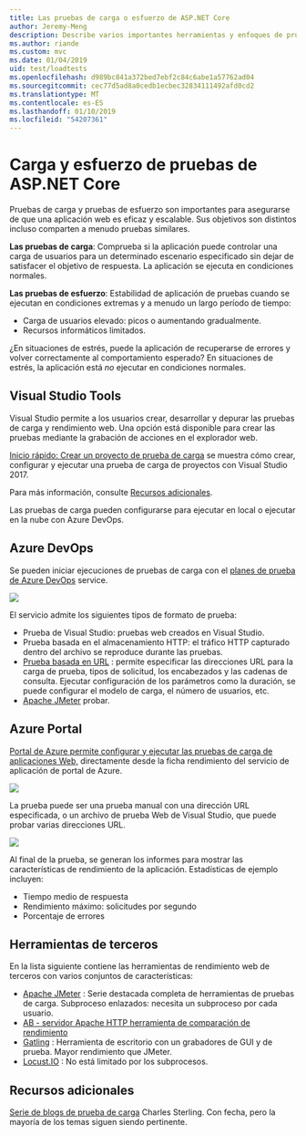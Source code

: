 ```yaml
---
title: Las pruebas de carga o esfuerzo de ASP.NET Core
author: Jeremy-Meng
description: Describe varios importantes herramientas y enfoques de pruebas de carga y las aplicaciones ASP.NET Core de prueba de carga.
ms.author: riande
ms.custom: mvc
ms.date: 01/04/2019
uid: test/loadtests
ms.openlocfilehash: d989bc841a372bed7ebf2c84c6abe1a57762ad04
ms.sourcegitcommit: cec77d5ad8a0cedb1ecbec32834111492afd0cd2
ms.translationtype: MT
ms.contentlocale: es-ES
ms.lasthandoff: 01/10/2019
ms.locfileid: "54207361"
---
```

# <a name="load-and-stress-testing-aspnet-core"></a>Carga y esfuerzo de pruebas de ASP.NET Core

Pruebas de carga y pruebas de esfuerzo son importantes para asegurarse de que una aplicación web es eficaz y escalable. Sus objetivos son distintos incluso comparten a menudo pruebas similares.

**Las pruebas de carga**: Comprueba si la aplicación puede controlar una carga de usuarios para un determinado escenario especificado sin dejar de satisfacer el objetivo de respuesta. La aplicación se ejecuta en condiciones normales.

**Las pruebas de esfuerzo**: Estabilidad de aplicación de pruebas cuando se ejecutan en condiciones extremas y a menudo un largo período de tiempo:

* Carga de usuarios elevado: picos o aumentando gradualmente.
* Recursos informáticos limitados.  

¿En situaciones de estrés, puede la aplicación de recuperarse de errores y volver correctamente al comportamiento esperado? En situaciones de estrés, la aplicación está *no* ejecutar en condiciones normales.

## <a name="visual-studio-tools"></a>Visual Studio Tools

Visual Studio permite a los usuarios crear, desarrollar y depurar las pruebas de carga y rendimiento web. Una opción está disponible para crear las pruebas mediante la grabación de acciones en el explorador web.

[Inicio rápido: Crear un proyecto de prueba de carga](/visualstudio/test/quickstart-create-a-load-test-project?view=vs-2017) se muestra cómo crear, configurar y ejecutar una prueba de carga de proyectos con Visual Studio 2017.

Para más información, consulte [Recursos adicionales](#add).

Las pruebas de carga pueden configurarse para ejecutar en local o ejecutar en la nube con Azure DevOps.

## <a name="azure-devops"></a>Azure DevOps

Se pueden iniciar ejecuciones de pruebas de carga con el [planes de prueba de Azure DevOps](/azure/devops/test/load-test/index?view=vsts) service.

![](./load-tests/_static/azure-devops-load-test.png)

El servicio admite los siguientes tipos de formato de prueba:

- Prueba de Visual Studio: pruebas web creados en Visual Studio.
- Prueba basada en el almacenamiento HTTP: el tráfico HTTP capturado dentro del archivo se reproduce durante las pruebas.
- [Prueba basada en URL](/azure/devops/test/load-test/get-started-simple-cloud-load-test?view=vsts) : permite especificar las direcciones URL para la carga de prueba, tipos de solicitud, los encabezados y las cadenas de consulta. Ejecutar configuración de los parámetros como la duración, se puede configurar el modelo de carga, el número de usuarios, etc.
- [Apache JMeter](https://jmeter.apache.org/) probar.

## <a name="azure-portal"></a>Azure Portal

[Portal de Azure permite configurar y ejecutar las pruebas de carga de aplicaciones Web,](/azure/devops/test/load-test/app-service-web-app-performance-test?view=vsts) directamente desde la ficha rendimiento del servicio de aplicación de portal de Azure.

![](./load-tests/_static/azure-appservice-perf-test.png)

La prueba puede ser una prueba manual con una dirección URL especificada, o un archivo de prueba Web de Visual Studio, que puede probar varias direcciones URL.

![](./load-tests/_static/azure-appservice-perf-test-config.png)

Al final de la prueba, se generan los informes para mostrar las características de rendimiento de la aplicación. Estadísticas de ejemplo incluyen:

- Tiempo medio de respuesta
- Rendimiento máximo: solicitudes por segundo
- Porcentaje de errores

## <a name="third-party-tools"></a>Herramientas de terceros

En la lista siguiente contiene las herramientas de rendimiento web de terceros con varios conjuntos de características:

- [Apache JMeter](https://jmeter.apache.org/) : Serie destacada completa de herramientas de pruebas de carga. Subproceso enlazados: necesita un subproceso por cada usuario.
- [AB - servidor Apache HTTP herramienta de comparación de rendimiento](https://httpd.apache.org/docs/2.4/programs/ab.html)
- [Gatling](https://gatling.io/) : Herramienta de escritorio con un grabadores de GUI y de prueba. Mayor rendimiento que JMeter.
- [Locust.IO](https://locust.io/) : No está limitado por los subprocesos.

<a name="add"></a>
## <a name="additional-resources"></a>Recursos adicionales

[Serie de blogs de prueba de carga](https://blogs.msdn.microsoft.com/charles_sterling/2015/06/01/load-test-series-part-i-creating-web-performance-tests-for-a-load-test/) Charles Sterling. Con fecha, pero la mayoría de los temas siguen siendo pertinente.

